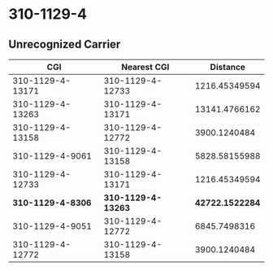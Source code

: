 # 310-1129-4
## Unrecognized Carrier


| CGI | Nearest CGI | Distance |
|-----|-------------|----------|
| 310-1129-4-13171 | 310-1129-4-12733 | 1216.45349594 |
| 310-1129-4-13263 | 310-1129-4-13171 | 13141.4766162 |
| 310-1129-4-13158 | 310-1129-4-12772 | 3900.1240484 |
| 310-1129-4-9061 | 310-1129-4-13158 | 5828.58155988 |
| 310-1129-4-12733 | 310-1129-4-13171 | 1216.45349594 |
| **310-1129-4-8306** | **310-1129-4-13263** | **42722.1522284** |
| 310-1129-4-9051 | 310-1129-4-12772 | 6845.7498316 |
| 310-1129-4-12772 | 310-1129-4-13158 | 3900.1240484 |
